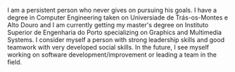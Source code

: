 I am a persistent person who never gives on pursuing his goals. I have a degree in Computer Engineering taken on Universiade de Trás-os-Montes e Alto Douro and I am currently getting my master's degree on Instituto Superior de Engenharia do Porto specializing on Graphics and Multimedia Systems. I consider myself a person with strong leadership skills and good teamwork with very developed social skills. In the future, I see myself working on software development/improvement or leading a team in the field.
